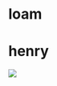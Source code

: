 # loam
# henry

![](https://user-images.githubusercontent.com/62561787/88510440-928fa700-d015-11ea-8b50-46393f7cf2f6.png)
